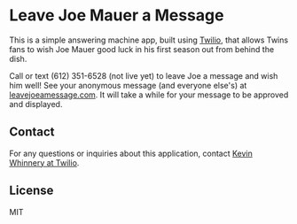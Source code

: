 # Leave Joe Mauer a Message

This is a simple answering machine app, built using [Twilio](http://www.twilio.com), that allows Twins fans to wish Joe Mauer good luck in his first season out from behind the dish.

Call or text (612) 351-6528 (not live yet) to leave Joe a message and wish him well! See your anonymous message (and everyone else's) at [leavejoeamessage.com](http://leavejoeamessage.com).  It will take a while for your message to be approved and displayed.

## Contact

For any questions or inquiries about this application, contact [Kevin Whinnery at Twilio](mailto:kw@twilio.com).

## License

MIT